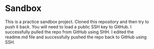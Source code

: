 # Sandbox
This is a practice sandbox project. 
Cloned this repository and then try to push it back. 
You will need to load a public SSH key to GitHub. 
I successfully pulled the repo from GitHub using SHH. 
I edited the readme.md file and successfully pushed the repo back to GitHub using SSH.


